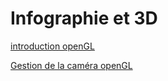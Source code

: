 # Infographie et 3D

[introduction openGL](/infographie/introduction)

[Gestion de la caméra openGL](/infographie/camera)
